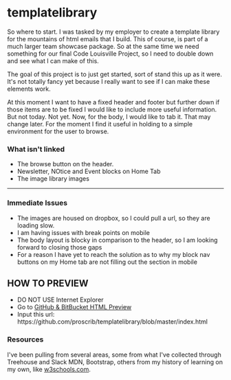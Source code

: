 # templatelibrary

<p>So where to start.  I was tasked by my employer to create a template library for the mountains of html emails that I build.  This of course, is part of a much larger team showcase package. So at the same time we need something for our final Code Louisville Project, so I need to double down and see what I can make of this.</p>

<p>The goal of this project is to just get started, sort of stand this up as it were.  It's not totally fancy yet because I really want to see if I can make these elements work.</p>

<p>At this moment I want to have a fixed header and footer but further down if those items are to be fixed I would like to include more useful information. But not today.  Not yet.  Now, for the body, I would like to tab it.  That may change later. For the moment I find it useful in holding to a simple environment for the user to browse.</p>

<h3>What isn't linked</h3>

<ul>
  <li>The browse button on the header.</li>
  <li>Newsletter, NOtice and Event blocks on Home Tab</li>
  <li>The image library images</li>
</ul>
<hr />
<h3>Immediate Issues</h3>

<ul>
  <li>The images are housed on dropbox, so I could pull a url, so they are loading slow.</li>
  <li>I am having issues with break points on mobile</li>
  <li>The body layout is blocky in comparison to the header, so I am looking forward to closing those gaps</li>
  <li>For a reason I have yet to reach the solution as to why my block nav buttons on my Home tab are not filling out the section in mobile</li>
</ul>
</hr>

<h2>HOW TO PREVIEW</h2>
<ul type="1">
<li>DO NOT USE Internet Explorer</li>
<li>Go to <a href="http://htmlpreview.github.io/?" target="_blank">GitHub & BitBucket HTML Preview</a></li>
<li>Input this url: https://github.com/proscrib/templatelibrary/blob/master/index.html</li>
</ul>

<h3>Resources</h3>

<p>I've been pulling from several areas, some from what I've collected through Treehouse and Slack MDN, Bootstrap, others from my history of learning on my own, like <a href="https://www.w3schools.com/w3schools">w3schools.com</a>.</p>

